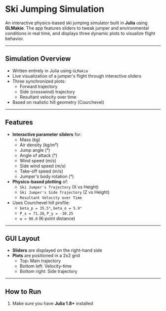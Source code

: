 # Ski Jumping Simulation

An interactive physics-based ski jumping simulator built in **Julia** using **GLMakie**. The app features sliders to tweak jumper and environmental conditions in real time, and displays three dynamic plots to visualize flight behavior.

---

## Simulation Overview

- Written entirely in Julia using `GLMakie`
- Live visualization of a jumper's flight through interactive sliders
- Three synchronized plots:
  - Forward trajectory
  - Side (crosswind) trajectory
  - Resultant velocity over time
- Based on realistic hill geometry (Courchevel)

---

## Features

- **Interactive parameter sliders** for:
  - Mass (kg)
  - Air density (kg/m³)
  - Jump angle (°)
  - Angle of attack (°)
  - Wind speed (m/s)
  - Side wind speed (m/s)
  - Take-off speed (m/s)
  - Jumper's body rotation (°)
- **Physics-based plotting** of:
  - `Ski Jumper's Trajectory` (X vs Height)
  - `Ski Jumper's Side Trajectory` (Z vs Height)
  - `Resultant Velocity over Time`
- Uses Courchevel hill profile:
  - `beta_p = 35.5°`, `beta_o = 5.9°`
  - `P_x = 71.26`, `P_y = -38.25`
  - `w = 90.0` (K-point distance)

---

## GUI Layout

- **Sliders** are displayed on the right-hand side
- **Plots** are positioned in a 2x2 grid
  - Top: Main trajectory
  - Bottom left: Velocity-time
  - Bottom right: Side trajectory

---

## How to Run

1. Make sure you have **Julia 1.8+** installed
